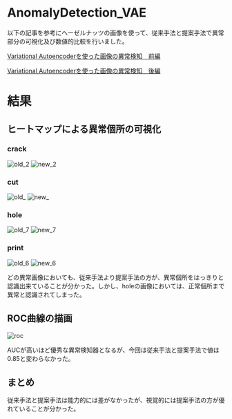 # AnomalyDetection_VAE
以下の記事を参考にヘーゼルナッツの画像を使って、従来手法と提案手法で異常部分の可視化及び数値的比較を行いました。

[Variational Autoencoderを使った画像の異常検知　前編](https://qiita.com/shinmura0/items/811d01384e20bfd1e035)

[Variational Autoencoderを使った画像の異常検知　後編](https://qiita.com/shinmura0/items/6572d782ad21b15b004e)

# 結果
## ヒートマップによる異常個所の可視化
### crack
![old_2](https://user-images.githubusercontent.com/70367328/92232405-7111bd00-eee9-11ea-912f-e97b963bc42c.png)
![new_2](https://user-images.githubusercontent.com/70367328/92232411-753dda80-eee9-11ea-9351-19a57e100ba5.png)

### cut
![old_](https://user-images.githubusercontent.com/70367328/92232740-01e89880-eeea-11ea-9b67-aa2a94979d1d.png)
![new_](https://user-images.githubusercontent.com/70367328/92232751-057c1f80-eeea-11ea-88d5-cbc696e9fe0a.png)

### hole
![old_7](https://user-images.githubusercontent.com/70367328/92233632-97385c80-eeeb-11ea-888e-0bffcfa96d0a.png)
![new_7](https://user-images.githubusercontent.com/70367328/92233634-9a334d00-eeeb-11ea-926f-9119f39190f8.png)

### print
![old_6](https://user-images.githubusercontent.com/70367328/92233814-ed0d0480-eeeb-11ea-92cc-db153d282b68.png)
![new_6](https://user-images.githubusercontent.com/70367328/92233826-f1392200-eeeb-11ea-9612-46cae03ab14a.png)

どの異常画像においても、従来手法より提案手法の方が、異常個所をはっきりと認識出来ていることが分かった。しかし、holeの画像においては、正常個所まで異常と認識されてしまった。

## ROC曲線の描画
![roc](https://user-images.githubusercontent.com/70367328/92268969-3d04bf00-ef1e-11ea-805d-7932b0b88e9c.png)

AUCが高いほど優秀な異常検知器となるが、今回は従来手法と提案手法で値は0.85と変わらなかった。

## まとめ
従来手法と提案手法は能力的には差がなかったが、視覚的には提案手法の方が優れていることが分かった。

